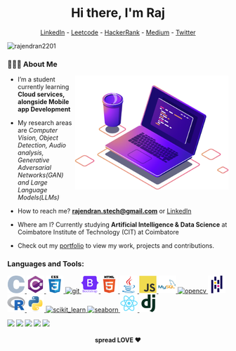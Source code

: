 <h1 align="center">Hi there, I'm Raj</h1>
<!--- Adding Header Elements -->

<p align="center">
  <a href="https://www.linkedin.com/in/rajendran-s-02b222270/">LinkedIn</a> - 
  <a href="https://www.leetcode.com/rajendran2201" target="blank">Leetcode</a> -
  <a href="https://www.hackerrank.com/profile/asrajendrayadav" target="blank">HackerRank</a> -
  <a href="https://medium.com/@asrajendrayadav" target="blank">Medium</a> -
  <a href="https://x.com/rajastwt" target="blank">Twitter</a> 
  


<p align="left"> <img src="https://komarev.com/ghpvc/?username=rajendran2201&label=Profile%20views&color=0e75b6&style=flat" alt="rajendran2201" /> </p>
<h3>👨🏻‍💻 About Me</h3><img src="https://github.com/Rajendran2201/Rajendran2201/blob/main/Assets/illustration.png" min-width="300px" max-width="300px" width="350px" align="right"> 

- I’m a student currently learning **Cloud services, alongside Mobile app Development**

- My research areas are *Computer Vision, Object Detection, Audio analysis, Generative Adversarial Networks(GAN) and Large Language Models(LLMs)*

- How to reach me? **rajendran.stech@gmail.com** or <a href="https://www.linkedin.com/in/rajendran-s-02b222270/">LinkedIn</a>
 
- Where am I?  Currently studying **Artificial Intelligence & Data Science** at Coimbatore Institute of Technology (CIT) at Coimbatore

- Check out my [portfolio](rajendrancodes.vercel.app) to view my work, projects and contributions.


<h3 align="left">Languages and Tools:</h3>
<p align="left"> <a href="https://www.cprogramming.com/" target="_blank" rel="noreferrer"> <img src="https://raw.githubusercontent.com/devicons/devicon/master/icons/c/c-original.svg" alt="c" width="40" height="40"/> </a> <a href="https://www.w3schools.com/cs/" target="_blank" rel="noreferrer"> <img src="https://raw.githubusercontent.com/devicons/devicon/master/icons/csharp/csharp-original.svg" alt="csharp" width="40" height="40"/> </a> <a href="https://www.w3schools.com/css/" target="_blank" rel="noreferrer"> <img src="https://raw.githubusercontent.com/devicons/devicon/master/icons/css3/css3-original-wordmark.svg" alt="css3" width="40" height="40"/> </a> <a href="https://git-scm.com/" target="_blank" rel="noreferrer"> <img src="https://www.vectorlogo.zone/logos/git-scm/git-scm-icon.svg" alt="git" width="40" height="40"/> </a> <a href="https://getbootstrap.com" target="_blank" rel="noreferrer"> <img src="https://raw.githubusercontent.com/devicons/devicon/master/icons/bootstrap/bootstrap-plain-wordmark.svg" alt="bootstrap" width="40" height="40"/> </a> <a href="https://www.w3.org/html/" target="_blank" rel="noreferrer"> <img src="https://raw.githubusercontent.com/devicons/devicon/master/icons/html5/html5-original-wordmark.svg" alt="html5" width="40" height="40"/> </a> <a href="https://www.java.com" target="_blank" rel="noreferrer"> <img src="https://raw.githubusercontent.com/devicons/devicon/master/icons/java/java-original.svg" alt="java" width="40" height="40"/> </a> <a href="https://developer.mozilla.org/en-US/docs/Web/JavaScript" target="_blank" rel="noreferrer"> <img src="https://raw.githubusercontent.com/devicons/devicon/master/icons/javascript/javascript-original.svg" alt="javascript" width="40" height="40"/> </a> <a href="https://www.mysql.com/" target="_blank" rel="noreferrer"> <img src="https://raw.githubusercontent.com/devicons/devicon/master/icons/mysql/mysql-original-wordmark.svg" alt="mysql" width="40" height="40"/> </a> <a href="https://opencv.org/" target="_blank" rel="noreferrer"> <img src="https://www.vectorlogo.zone/logos/opencv/opencv-icon.svg" alt="opencv" width="40" height="40"/> </a> <a href="https://pandas.pydata.org/" target="_blank" rel="noreferrer"> <img src="https://raw.githubusercontent.com/devicons/devicon/2ae2a900d2f041da66e950e4d48052658d850630/icons/pandas/pandas-original.svg" alt="pandas" width="40" height="40"/> </a> 
<a href="https://www.r-project.org/" target="_blank" rel="noreferrer"><img src="https://raw.githubusercontent.com/devicons/devicon/master/icons/r/r-original.svg" alt="R" width="40" height="40"/> </a>
<a href="https://www.python.org" target="_blank" rel="noreferrer"> <img src="https://raw.githubusercontent.com/devicons/devicon/master/icons/python/python-original.svg" alt="python" width="40" height="40"/> </a> <a href="https://scikit-learn.org/" target="_blank" rel="noreferrer"> <img src="https://upload.wikimedia.org/wikipedia/commons/0/05/Scikit_learn_logo_small.svg" alt="scikit_learn" width="40" height="40"/> </a> <a href="https://seaborn.pydata.org/" target="_blank" rel="noreferrer"> <img src="https://seaborn.pydata.org/_images/logo-mark-lightbg.svg" alt="seaborn" width="40" height="40"/> </a> 
 <a href="https://react.dev/" target="_blank" rel="noreferrer"> 
    <img src="https://raw.githubusercontent.com/devicons/devicon/master/icons/react/react-original.svg" alt="react" width="40" height="40"/> 
  </a>
  <a href="https://www.djangoproject.com/" target="_blank" rel="noreferrer"> 
    <img src="https://raw.githubusercontent.com/devicons/devicon/master/icons/django/django-plain.svg" alt="django" width="40" height="40"/> 
  </a>

  </a>
</p>

<!--- 2nd Section on GitHub Analytics -->


<!---<h3 align="left"><b>⚙️GitHub Analytics</b></h3> --->


[![](https://raw.githubusercontent.com/Rajendran2201/GitHub-summary-cards/master/profile-summary-card-output/aura/0-profile-details.svg)](https://github.com/vn7n24fzkq/github-profile-summary-cards)
[![](https://raw.githubusercontent.com/Rajendran2201/GitHub-summary-cards/master/profile-summary-card-output/aura/1-repos-per-language.svg)](https://github.com/vn7n24fzkq/github-profile-summary-cards) [![](https://raw.githubusercontent.com/Rajendran2201/GitHub-summary-cards/master/profile-summary-card-output/aura/2-most-commit-language.svg)](https://github.com/vn7n24fzkq/github-profile-summary-cards)
[![](https://raw.githubusercontent.com/Rajendran2201/GitHub-summary-cards/master/profile-summary-card-output/aura/3-stats.svg)](https://github.com/vn7n24fzkq/github-profile-summary-cards) [![](https://raw.githubusercontent.com/Rajendran2201/GitHub-summary-cards/master/profile-summary-card-output/aura/4-productive-time.svg)](https://github.com/vn7n24fzkq/github-profile-summary-cards)


 
<div align="center">


#### spread LOVE ❤️ 
</div>

     
